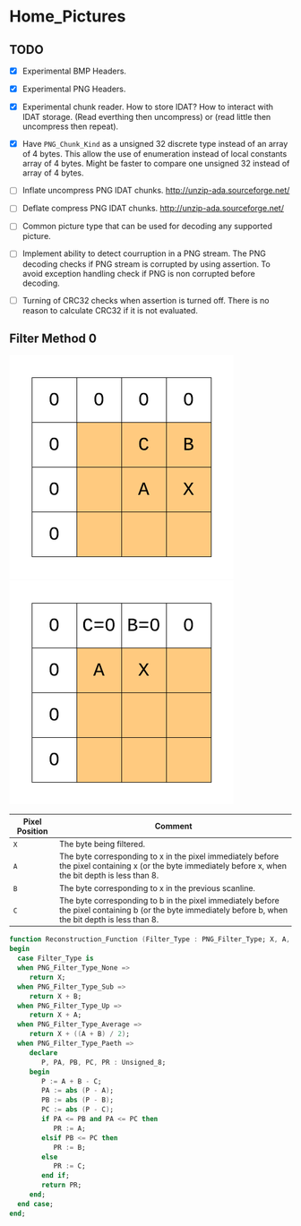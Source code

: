# Home_Pictures

## TODO
* [X] Experimental BMP Headers.
* [X] Experimental PNG Headers.
* [X] Experimental chunk reader.
      How to store IDAT?
	  How to interact with IDAT storage.
	  (Read everthing then uncompress) or (read little then uncompress then repeat).
* [X] Have `PNG_Chunk_Kind` as a unsigned 32 discrete type instead of an array of 4 bytes.
      This allow the use of enumeration instead of local constants array of 4 bytes.
	  Might be faster to compare one unsigned 32 instead of array of 4 bytes.
* [ ] Inflate uncompress PNG IDAT chunks. http://unzip-ada.sourceforge.net/
* [ ] Deflate compress PNG IDAT chunks. http://unzip-ada.sourceforge.net/
* [ ] Common picture type that can be used for decoding any supported picture.
* [ ] Implement ability to detect courruption in a PNG stream.
      The PNG decoding checks if PNG stream is corrupted by using assertion.
	  To avoid exception handling check if PNG is non corrupted before decoding.
* [ ] Turning of CRC32 checks when assertion is turned off.
      There is no reason to calculate CRC32 if it is not evaluated.


## Filter Method 0

![Filter](filter_type_inside.png)
![Filter](filter_type_outside.png)

Pixel Position | Comment
------------ | -------------
`X` | The byte being filtered.
`A` | The byte corresponding to x in the pixel immediately before the pixel containing x (or the byte immediately before x, when the bit depth is less than 8.
`B` | The byte corresponding to x in the previous scanline.
`C` | The byte corresponding to b in the pixel immediately before the pixel containing b (or the byte immediately before b, when the bit depth is less than 8.

```Ada
function Reconstruction_Function (Filter_Type : PNG_Filter_Type; X, A, B, C : Unsigned_8) return Unsigned_8 is
begin
  case Filter_Type is
  when PNG_Filter_Type_None =>
	 return X;
  when PNG_Filter_Type_Sub =>
	 return X + B;
  when PNG_Filter_Type_Up =>
	 return X + A;
  when PNG_Filter_Type_Average =>
	 return X + ((A + B) / 2);
  when PNG_Filter_Type_Paeth =>
	 declare
		P, PA, PB, PC, PR : Unsigned_8;
	 begin
		P := A + B - C;
		PA := abs (P - A);
		PB := abs (P - B);
		PC := abs (P - C);
		if PA <= PB and PA <= PC then
		   PR := A;
		elsif PB <= PC then 
		   PR := B;
		else
		   PR := C;
		end if;
		return PR;
	 end;
  end case;
end;
```
